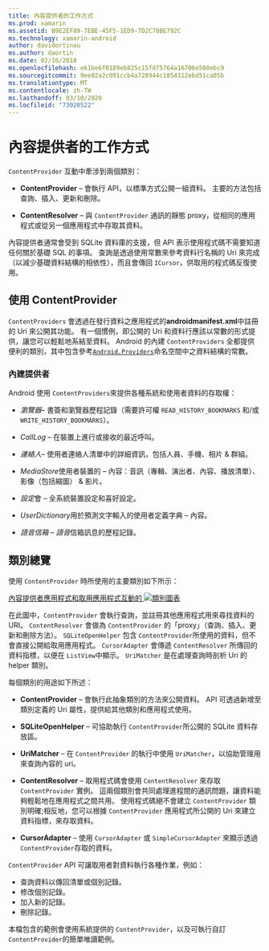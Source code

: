 ```yaml
---
title: 內容提供者的工作方式
ms.prod: xamarin
ms.assetid: B9E2EF89-7EBE-45F5-1ED9-7D2C70BE792C
ms.technology: xamarin-android
author: davidortinau
ms.author: daortin
ms.date: 02/16/2018
ms.openlocfilehash: e61be6f0189eb825c15fd75764a16706e588ebc9
ms.sourcegitcommit: 9ee02a2c091ccb4a728944c1854312ebd51ca05b
ms.translationtype: MT
ms.contentlocale: zh-TW
ms.lasthandoff: 03/10/2020
ms.locfileid: "73020522"
---
```

# <a name="how-content-providers-work"></a>內容提供者的工作方式

`ContentProvider` 互動中牽涉到兩個類別：

- **ContentProvider** &ndash; 會執行 API，以標準方式公開一組資料。 主要的方法包括查詢、插入、更新和刪除。

- **ContentResolver** &ndash; 與 `ContentProvider` 通訊的靜態 proxy，從相同的應用程式或從另一個應用程式中存取其資料。

內容提供者通常會受到 SQLite 資料庫的支援，但 API 表示使用程式碼不需要知道任何關於基礎 SQL 的事項。 查詢是透過使用常數來參考資料行名稱的 Uri 來完成（以減少基礎資料結構的相依性），而且會傳回 `ICursor`，供取用的程式碼反復使用。

## <a name="consuming-a-contentprovider"></a>使用 ContentProvider

`ContentProviders` 會透過在發行資料之應用程式的**androidmanifest.xml**中註冊的 Uri 來公開其功能。 有一個慣例，即公開的 Uri 和資料行應該以常數的形式提供，讓您可以輕鬆地系結至資料。 Android 的內建 `ContentProviders` 全都提供便利的類別，其中包含參考[`Android.Providers`](xref:Android.Provider)命名空間中之資料結構的常數。

### <a name="built-in-providers"></a>內建提供者

Android 使用 `ContentProviders`來提供各種系統和使用者資料的存取權：

- *瀏覽器*&ndash; 書簽和瀏覽器歷程記錄（需要許可權 `READ_HISTORY_BOOKMARKS` 和/或 `WRITE_HISTORY_BOOKMARKS`）。

- *CallLog* &ndash; 在裝置上進行或接收的最近呼叫。

- *連絡人*&ndash; 使用者連絡人清單中的詳細資訊，包括人員、手機、相片 & 群組。

- *MediaStore*使用者裝置的 &ndash; 內容：音訊（專輯、演出者、內容、播放清單）、影像（包括縮圖） & 影片。

- *設定*會 &ndash; 全系統裝置設定和喜好設定。

- *UserDictionary*用於預測文字輸入的使用者定義字典 &ndash; 內容。

- *語音信箱 &ndash; 語音*信箱訊息的歷程記錄。

## <a name="classes-overview"></a>類別總覽

使用 `ContentProvider` 時所使用的主要類別如下所示：

[內容提供者應用程式和取用應用程式互動的 ![類別圖表](how-it-works-images/classdiagram1.png)](how-it-works-images/classdiagram1.png#lightbox)

在此圖中，`ContentProvider` 會執行查詢，並註冊其他應用程式用來尋找資料的 URI。 `ContentResolver` 會做為 `ContentProvider` 的「proxy」（查詢、插入、更新和刪除方法）。 `SQLiteOpenHelper` 包含 `ContentProvider`所使用的資料，但不會直接公開給取用應用程式。
`CursorAdapter` 會傳遞 `ContentResolver` 所傳回的資料指標，以便在 `ListView`中顯示。 `UriMatcher` 是在處理查詢時剖析 Uri 的 helper 類別。

每個類別的用途如下所述：

- **ContentProvider** &ndash; 會執行此抽象類別的方法來公開資料。 API 可透過新增至類別定義的 Uri 屬性，提供給其他類別和應用程式使用。

- **SQLiteOpenHelper** &ndash; 可協助執行 `ContentProvider`所公開的 SQLite 資料存放區。

- **UriMatcher** &ndash; 在 `ContentProvider` 的執行中使用 `UriMatcher`，以協助管理用來查詢內容的 uri。

- **ContentResolver** &ndash; 取用程式碼會使用 `ContentResolver` 來存取 `ContentProvider` 實例。 這兩個類別會共同處理進程間的通訊問題，讓資料能夠輕鬆地在應用程式之間共用。 使用程式碼絕不會建立 `ContentProvider` 類別明確;相反地，您可以根據 `ContentProvider` 應用程式所公開的 Uri 來建立資料指標，來存取資料。

- **CursorAdapter** &ndash; 使用 `CursorAdapter` 或 `SimpleCursorAdapter` 來顯示透過 `ContentProvider`存取的資料。

`ContentProvider` API 可讓取用者對資料執行各種作業，例如：

- 查詢資料以傳回清單或個別記錄。
- 修改個別記錄。
- 加入新的記錄。
- 刪除記錄。

本檔包含的範例會使用系統提供的 `ContentProvider`，以及可執行自訂 `ContentProvider`的簡單唯讀範例。
